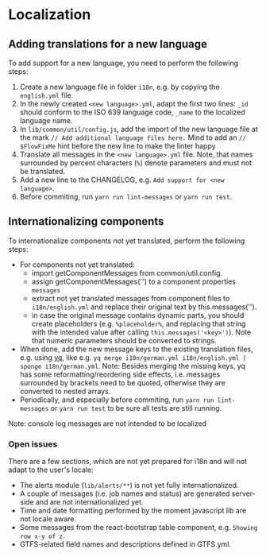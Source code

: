 # Localization

## Adding translations for a new language
To add support for a new language, you need to perform the following steps:

1. Create a new language file in folder `i18n`, e.g. by copying the `english.yml` file.
2. In the newly created `<new language>.yml`, adapt the first two lines: `_id` should conform to the ISO 639 language code, `_name` to the localized language name.
3. In `lib/common/util/config.js`, add the import of the new language file at the mark  `// Add additional language files here.` Mind to add an `// $FlowFixMe` hint before the new line to make the linter happy
4. Translate all messages in the `<new language>.yml` file. Note, that names surrounded by percent characters (`%`) denote parameters and must not be translated.
5. Add a new line to the CHANGELOG, e.g. `Add support for <new language>`.
5. Before commiting, run `yarn run lint-messages` or `yarn run test`.


## Internationalizing components
To internationalize components not yet translated, perform the following steps:

* For components not yet translated:
	* import getComponentMessages from common/util.config.
	* assign getComponentMessages('<ComponentName>') to a component properties `messages`
	* extract not yet translated messages from component files to `i18n/english.yml` and replace their original text by this.messages('<key>').
	* in case the original message contains dynamic parts, you should create placeholders (e.g. `%placeholder%`, and replacing that string with the intended value after calling `this.messages('<key>')`). Note that numeric parameters should be converted to strings.
* When done, add the new message keys to the existing translation files, e.g. using [yq](https://mikefarah.gitbook.io/yq/v/v2.x/), like e.g. `yq merge i18n/german.yml i18n/english.yml | sponge i18n/german.yml`. Note: Besides merging the missing keys, yq has some reformatting/reordering side effects, i.e. messages surrounded by brackets need to be quoted, otherwise they are converted to nested arrays.
* Periodically, and especially before commiting, run `yarn run lint-messages` or `yarn run test` to be sure all tests are still running. 

Note: console log messages are not intended to be localized

### Open issues
There are a few sections, which are not yet prepared for i18n and will not adapt to the user's locale:
* The alerts module (`lib/alerts/**`) is not yet fully internationalized.
* A couple of messages (i.e. job names and status) are generated server-side and are not internationalized yet.
* Time and date formatting performed by the moment javascript lib are not locale aware.
* Some messages from the react-bootstrap table component, e.g. `Showing row x-y of z`.
* GTFS-related field names and descriptions defined in GTFS.yml.

